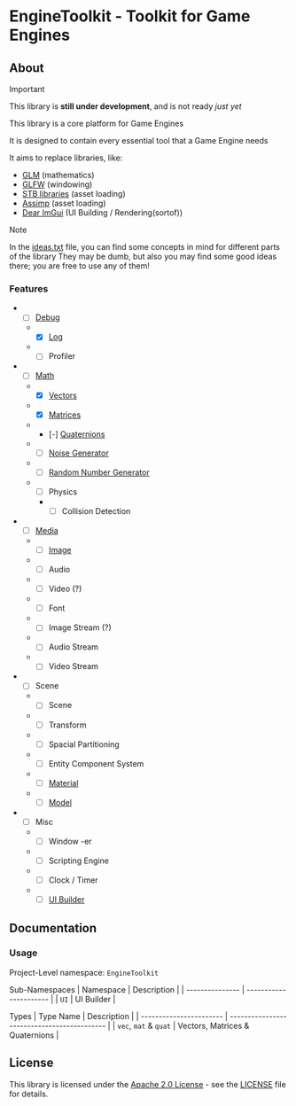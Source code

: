 # EngineToolkit - Toolkit for Game Engines

## About

> [!IMPORTANT]
> This library is **still under development**, and is not ready *just yet*

This library is a core platform for Game Engines

It is designed to contain every essential tool that a Game Engine needs

It aims to replace libraries, like:
- [GLM](https://glm.g-truc.net/0.9.9) (mathematics)
- [GLFW](https://www.glfw.org) (windowing)
- [STB libraries](https://github.com/nothings/stb) (asset loading)
- [Assimp](https://assimp.org) (asset loading)
- [Dear ImGui](https://www.dearimgui.com) (UI Building / Rendering(sortof))

> [!NOTE]
> In the [ideas.txt](ideas.txt) file, you can find some concepts in mind for different parts of the library
> They may be dumb, but also you may find some good ideas there; you are free to use any of them!

### Features

* - [ ] [Debug](../include/EngineToolkit/debug)
  * - [x] [Log](../include/EngineToolkit/debug/log.hpp)
  * - [ ] Profiler
* - [ ] [Math](../include/EngineToolkit/math)
  * - [x] [Vectors](../include/EngineToolkit/math/vec.hpp)
  * - [x] [Matrices](../include/EngineToolkit/math/mat.hpp)
  * - [-] [Quaternions](../include/EngineToolkit/math/quat.hpp)
  * - [ ] [Noise Generator](../include/EngineToolkit/math/noise)
  * - [ ] [Random Number Generator](../include/EngineToolkit/math/random)
  * - [ ] Physics
    * - [ ] Collision Detection
* - [ ] [Media](../include/EngineToolkit/media)
  * - [ ] [Image](../include/EngineToolkit/media/image.hpp)
  * - [ ] Audio
  * - [ ] Video (?)
  * - [ ] Font

  * - [ ] Image Stream (?)
  * - [ ] Audio Stream
  * - [ ] Video Stream
* - [ ] Scene
  * - [ ] Scene
  * - [ ] Transform
  * - [ ] Spacial Partitioning
  * - [ ] Entity Component System
  * - [ ] [Material](../include/EngineToolkit/model/material.hpp)
  * - [ ] [Model](../include/EngineToolkit/model/model.hpp)
* - [ ] Misc
  * - [ ] Window -er
  * - [ ] Scripting Engine
  * - [ ] Clock / Timer
  * - [ ] [UI Builder](../include/EngineToolkit/UI)

<!-- TODO: README-s in feature folders, added into `.gitignore` -->

## Documentation

### Usage

Project-Level namespace: `EngineToolkit`

Sub-Namespaces
| Namespace       | Description            |
| --------------- | ---------------------- |
| `UI`            | UI Builder             |

<!-- TODO: more namespaces -->

Types
| Type Name               | Description                                 |
| ----------------------- | ------------------------------------------- |
| `vec`, `mat` & `quat`   | Vectors, Matrices & Quaternions             |

<!-- TODO: more types -->

## License

This library is licensed under the [Apache 2.0 License](LICENSE) - see the [LICENSE](LICENSE) file for details.